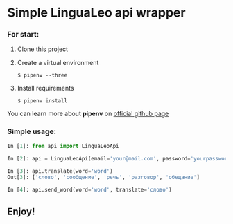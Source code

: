 # Simple LinguaLeo api wrapper

### For start:
1. Clone this project
2. Create a virtual environment
    
    `$ pipenv --three`
3. Install requirements

    `$ pipenv install`

You can learn more about **pipenv** on [official github page](https://github.com/kennethreitz/pipenv)
### Simple usage:
```python
In [1]: from api import LinguaLeoApi

In [2]: api = LinguaLeoApi(email='your@mail.com', password='yourpassword')

In [3]: api.translate(word='word')
Out[3]: ['слово', 'сообщение', 'речь', 'разговор', 'обещание']

In [4]: api.send_word(word='word', translate='слово')
```

## Enjoy!